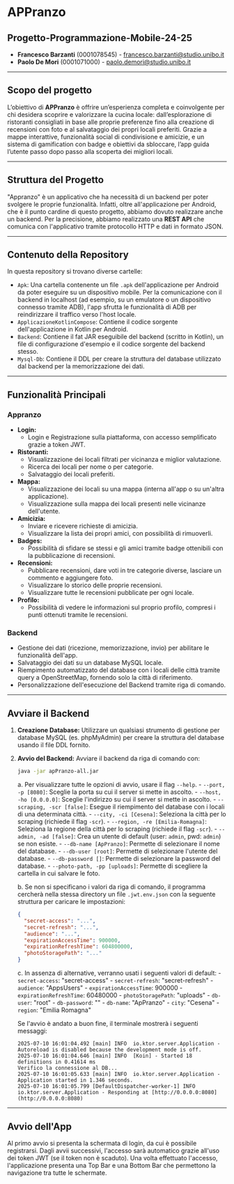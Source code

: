 # APPranzo

## Progetto-Programmazione-Mobile-24-25
- **Francesco Barzanti** (0001078545) - francesco.barzanti@studio.unibo.it
- **Paolo De Mori** (0001071000) - paolo.demori@studio.unibo.it

---

## Scopo del progetto
L’obiettivo di **APPranzo** è offrire un’esperienza completa e coinvolgente per chi desidera scoprire e valorizzare la cucina locale: dall’esplorazione di ristoranti consigliati in base alle proprie preferenze fino alla creazione di recensioni con foto e al salvataggio dei propri locali preferiti. Grazie a mappe interattive, funzionalità social di condivisione e amicizie, e un sistema di gamification con badge e obiettivi da sbloccare, l’app guida l’utente passo dopo passo alla scoperta dei migliori locali.

---

## Struttura del Progetto
"Appranzo" è un applicativo che ha necessità di un backend per poter svolgere le proprie funzionalità. Infatti, oltre all'applicazione per Android, che è il punto cardine di questo progetto, abbiamo dovuto realizzare anche un backend. Per la precisione, abbiamo realizzato una **REST API** che comunica con l'applicativo tramite protocollo HTTP e dati in formato JSON.

---

## Contenuto della Repository
In questa repository si trovano diverse cartelle:
- `Apk`: Una cartella contenente un file `.apk` dell'applicazione per Android da poter eseguire su un dispositivo mobile. Per la comunicazione con il backend in localhost (ad esempio, su un emulatore o un dispositivo connesso tramite ADB), l'app sfrutta le funzionalità di ADB per reindirizzare il traffico verso l'host locale.
- `ApplicazioneKotlinCompose`: Contiene il codice sorgente dell'applicazione in Kotlin per Android.
- `Backend`: Contiene il fat JAR eseguibile del backend (scritto in Kotlin), un file di configurazione d'esempio e il codice sorgente del backend stesso.
- `Mysql-Db`: Contiene il DDL per creare la struttura del database utilizzato dal backend per la memorizzazione dei dati.

---

## Funzionalità Principali

### Appranzo
- **Login:**
  - Login e Registrazione sulla piattaforma, con accesso semplificato grazie a token JWT.
- **Ristoranti:**
  - Visualizzazione dei locali filtrati per vicinanza e miglior valutazione.
  - Ricerca dei locali per nome o per categorie.
  - Salvataggio dei locali preferiti.
- **Mappa:**
  - Visualizzazione dei locali su una mappa (interna all'app o su un'altra applicazione).
  - Visualizzazione sulla mappa dei locali presenti nelle vicinanze dell'utente.
- **Amicizia:**
  - Inviare e ricevere richieste di amicizia.
  - Visualizzare la lista dei propri amici, con possibilità di rimuoverli.
- **Badges:**
  - Possibilità di sfidare se stessi e gli amici tramite badge ottenibili con la pubblicazione di recensioni.
- **Recensioni:**
  - Pubblicare recensioni, dare voti in tre categorie diverse, lasciare un commento e aggiungere foto.
  - Visualizzare lo storico delle proprie recensioni.
  - Visualizzare tutte le recensioni pubblicate per ogni locale.
- **Profilo:**
  - Possibilità di vedere le informazioni sul proprio profilo, compresi i punti ottenuti tramite le recensioni.

### Backend
- Gestione dei dati (ricezione, memorizzazione, invio) per abilitare le funzionalità dell'app.
- Salvataggio dei dati su un database MySQL locale.
- Riempimento automatizzato del database con i locali delle città tramite query a OpenStreetMap, fornendo solo la città di riferimento.
- Personalizzazione dell'esecuzione del Backend tramite riga di comando.

---

## Avviare il Backend

1.  **Creazione Database:**
    Utilizzare un qualsiasi strumento di gestione per database MySQL (es. phpMyAdmin) per creare la struttura del database usando il file DDL fornito.

2.  **Avvio del Backend:**
    Avviare il backend da riga di comando con:
    ```bash
    java -jar apPranzo-all.jar
    ```
    a. Per visualizzare tutte le opzioni di avvio, usare il flag `--help`.
        - `--port, -p [8080]`: Sceglie la porta su cui il server si mette in ascolto.
        - `--host, -ho [0.0.0.0]`: Sceglie l'indirizzo su cui il server si mette in ascolto.
        - `--scraping, -scr [false]`: Esegue il riempimento del database con i locali di una determinata città.
        - `--city, -ci [Cesena]`: Seleziona la città per lo scraping (richiede il flag `-scr`).
        - `--region, -re [Emilia-Romagna]`: Seleziona la regione della città per lo scraping (richiede il flag `-scr`).
        - `--admin, -ad [false]`: Crea un utente di default (user: `admin`, pwd: `admin`) se non esiste.
        - `--db-name [ApPranzo]`: Permette di selezionare il nome del database.
        - `--db-user [root]`: Permette di selezionare l'utente del database.
        - `--db-password []`: Permette di selezionare la password del database.
        - `--photo-path, -pp [uploads]`: Permette di scegliere la cartella in cui salvare le foto.

    b. Se non si specificano i valori da riga di comando, il programma cercherà nella stessa directory un file `.jwt.env.json` con la seguente struttura per caricare le impostazioni:
    ```json
    {
      "secret-access": "...",
      "secret-refresh": "...",
      "audience": "...",
      "expirationAccessTime": 900000,
      "expirationRefreshTime": 604800000,
      "photoStoragePath": "..."
    }
    ```

    c. In assenza di alternative, verranno usati i seguenti valori di default:
        - `secret-access`: "secret-access"
        - `secret-refresh`: "secret-refresh"
        - `audience`: "AppsUsers"
        - `expirationAccessTime`: 900000
        - `expirationRefreshTime`: 60480000
        - `photoStoragePath`: "uploads"
        - `db-user`: "root"
        - `db-password`: ""
        - `db-name`: "ApPranzo"
        - `city`: "Cesena"
        - `region`: "Emilia Romagna"

    Se l'avvio è andato a buon fine, il terminale mostrerà i seguenti messaggi:
    ```
    2025-07-10 16:01:04.492 [main] INFO  io.ktor.server.Application - Autoreload is disabled because the development mode is off.
    2025-07-10 16:01:04.646 [main] INFO  [Koin] - Started 18 definitions in 0.41614 ms
    Verifico la connessione al DB...
    2025-07-10 16:01:05.633 [main] INFO  io.ktor.server.Application - Application started in 1.346 seconds.
    2025-07-10 16:01:05.799 [DefaultDispatcher-worker-1] INFO  io.ktor.server.Application - Responding at [http://0.0.0.0:8080](http://0.0.0.0:8080)
    ```

---

## Avvio dell'App
Al primo avvio si presenta la schermata di login, da cui è possibile registrarsi. Dagli avvii successivi, l'accesso sarà automatico grazie all'uso dei token JWT (se il token non è scaduto). Una volta effettuato l'accesso, l'applicazione presenta una Top Bar e una Bottom Bar che permettono la navigazione tra tutte le schermate.
